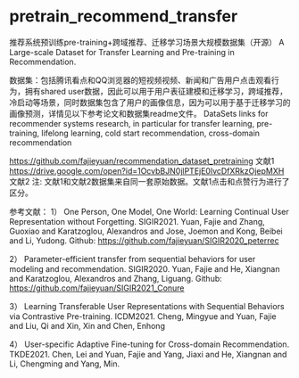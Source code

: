 # pretrain_recommend_transfer

推荐系统预训练pre-training+跨域推荐、迁移学习场景大规模数据集（开源）
A Large-scale Dataset for Transfer Learning and Pre-training in Recommendation.

数据集：包括腾讯看点和QQ浏览器的短视频视频、新闻和广告用户点击观看行为，拥有shared user数据，因此可以用于用户表征建模和迁移学习，跨域推荐，冷启动等场景，同时数据集包含了用户的画像信息，因为可以用于基于迁移学习的画像预测，详情见以下参考论文和数据集readme文件。
DataSets links for recommender systems research, in particular for transfer learning,  pre-training, lifelong learning, cold start recommendation, cross-domain recommendation

https://github.com/fajieyuan/recommendation_dataset_pretraining     文献1
https://drive.google.com/open?id=1OcvbBJN0jlPTEjE0lvcDfXRkzOjepMXH  文献2
注: 文献1和文献2数据集来自同一套原始数据。文献1点击和点赞行为进行了区分。


参考文献：
1）	One Person, One Model, One World: Learning Continual User Representation without Forgetting. SIGIR2021. Yuan, Fajie and Zhang, Guoxiao and Karatzoglou, Alexandros and Jose, Joemon and Kong, Beibei and Li, Yudong. Github: https://github.com/fajieyuan/SIGIR2020_peterrec
    
2）	Parameter-efficient transfer from sequential behaviors for user modeling and recommendation. SIGIR2020. Yuan, Fajie and He, Xiangnan and Karatzoglou, Alexandros and Zhang, Liguang.  Github: https://github.com/fajieyuan/SIGIR2021_Conure

3）	Learning Transferable User Representations with Sequential Behaviors via Contrastive Pre-training. ICDM2021. Cheng, Mingyue and Yuan, Fajie and Liu, Qi and Xin, Xin and Chen, Enhong

4）	User-specific Adaptive Fine-tuning for Cross-domain Recommendation. TKDE2021. Chen, Lei and Yuan, Fajie and Yang, Jiaxi and He, Xiangnan and Li, Chengming and Yang, Min.

      



